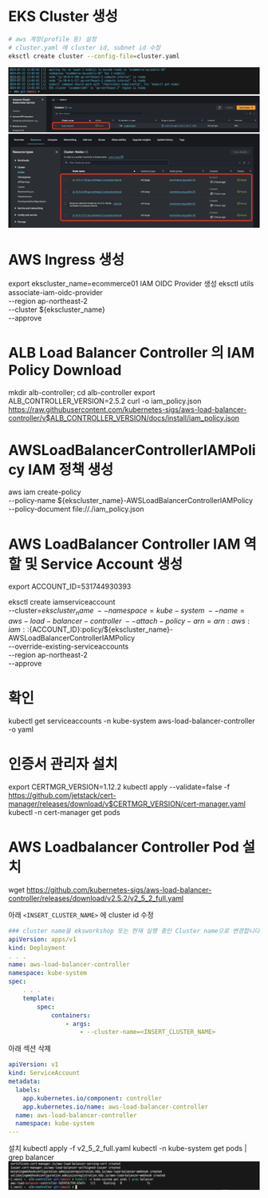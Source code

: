 
# EKS Cluster 생성


```bash
# aws 계정(profile 등) 설정
# cluster.yaml 에 cluster id, subnet id 수정
eksctl create cluster --config-file=cluster.yaml
```
![](2024-07-22-14-48-36.png)
![](2024-07-22-14-49-38.png)
![](2024-07-22-14-50-08.png)


# AWS Ingress 생성
export ekscluster_name=ecommerce01
IAM OIDC Provider 생성
eksctl utils associate-iam-oidc-provider \
    --region ap-northeast-2 \
    --cluster ${ekscluster_name} \
    --approve


# ALB Load Balancer Controller 의 IAM Policy Download
mkdir alb-controller; cd alb-controller
export ALB_CONTROLLER_VERSION=2.5.2
curl -o iam_policy.json https://raw.githubusercontent.com/kubernetes-sigs/aws-load-balancer-controller/v$ALB_CONTROLLER_VERSION/docs/install/iam_policy.json

# AWSLoadBalancerControllerIAMPolicy IAM 정책 생성
aws iam create-policy \
    --policy-name ${ekscluster_name}-AWSLoadBalancerControllerIAMPolicy \
    --policy-document file://./iam_policy.json

# AWS LoadBalancer Controller IAM 역할 및 Service Account 생성
export ACCOUNT_ID=531744930393

eksctl create iamserviceaccount \
--cluster=${ekscluster_name} \
--namespace=kube-system \
--name=aws-load-balancer-controller \
--attach-policy-arn=arn:aws:iam::${ACCOUNT_ID}:policy/${ekscluster_name}-AWSLoadBalancerControllerIAMPolicy \
--override-existing-serviceaccounts \
--region ap-northeast-2 \
--approve

# 확인
kubectl get serviceaccounts -n kube-system aws-load-balancer-controller -o yaml

# 인증서 관리자 설치
export CERTMGR_VERSION=1.12.2
kubectl apply --validate=false -f https://github.com/jetstack/cert-manager/releases/download/v$CERTMGR_VERSION/cert-manager.yaml
kubectl -n cert-manager get pods


# AWS Loadbalancer Controller Pod 설치
wget https://github.com/kubernetes-sigs/aws-load-balancer-controller/releases/download/v2.5.2/v2_5_2_full.yaml

아래 `<INSERT_CLUSTER_NAME>` 에 cluster id 수정
```yml
### cluster name을 eksworkshop 또는 현재 실행 중인 Cluster name으로 변경합니다.
apiVersion: apps/v1
kind: Deployment
. . .
name: aws-load-balancer-controller
namespace: kube-system
spec:
    . . .
    template:
        spec:
            containers:
                - args:
                    - --cluster-name=<INSERT_CLUSTER_NAME>
```

아래 섹션 삭제
```yml
apiVersion: v1
kind: ServiceAccount
metadata:
  labels:
    app.kubernetes.io/component: controller
    app.kubernetes.io/name: aws-load-balancer-controller
  name: aws-load-balancer-controller
  namespace: kube-system
---
```

설치
kubectl apply -f v2_5_2_full.yaml
kubectl -n kube-system get pods | grep balancer
![](2024-07-22-17-08-57.png)